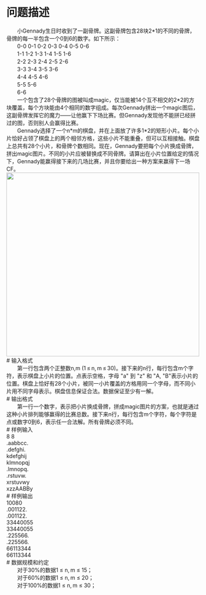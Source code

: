 <div id="pcont1" style="margin-top:20px; display:block;">

# 问题描述

<div class="pdcont">　　小Gennady生日时收到了一副骨牌。这副骨牌包含28块2*1的不同的骨牌，骨牌的每一半包含一个0到6的数字。如下所示：<br/>
　　0-0 0-1 0-2 0-3 0-4 0-5 0-6<br/>
　　1-1 1-2 1-3 1-4 1-5 1-6<br/>
　　2-2 2-3 2-4 2-5 2-6<br/>
　　3-3 3-4 3-5 3-6<br/>
　　4-4 4-5 4-6<br/>
　　5-5 5-6<br/>
　　6-6<br/>
　　一个包含了28个骨牌的图被叫成magic，仅当能被14个互不相交的2*2的方块覆盖，每个方块能由4个相同的数字组成。每次Gennady拼出一个magic图后，这副骨牌发挥它的魔力——让他赢下下场比赛。但Gennady发现他不能拼已经拼过的图，否则别人会赢得比赛。<br/>
　　Gennady选择了一个n*m的棋盘，并在上面放了许多1*2的矩形小片。每个小片恰好占领了棋盘上的两个相邻方格，这些小片不能重叠，但可以互相接触。棋盘上总共有28个小片，和骨牌个数相同。现在，Gennady要把每个小片换成骨牌，拼出magic图片。不同的小片应被替换成不同骨牌。请算出在小片位置给定的情况下，Gennady能赢得接下来的几场比赛，并且你要给出一种方案来赢得下一场CF。<br/>
<img width="503" height="479" src="source/tsinsen/A1436/img/aHR0cDovL3d3dy50c2luc2VuLmNvbS9SZXF1aXJlRmlsZS5kbz9maWQ9VE1CVEJOOE0=.do"/></div>
# 输入格式

<div class="pdcont">　　第一行包含两个正整数n,m (1 ≤ n, m ≤ 30)。接下来的n行，每行包含m个字符，表示棋盘上小片的位置。点表示空格，字母 &#34;a&#34; 到 &#34;z&#34; 和 &#34;A, &#34;B&#34;表示小片的位置。棋盘上恰好有28个小片，被同一小片覆盖的方格用同一个字母，而不同小片用不同字母表示。棋盘信息保证合法。数据保证至少有一解。</div>
# 输出格式

<div class="pdcont">　　第一行一个数字，表示把小片换成骨牌，拼成magic图片的方案，也就是通过这种小片排列能够赢得的比赛总数。接下来n行，每行包含m个字符，每个字符是点或数字0到6，表示任一合法解。所有骨牌必须不同。</div>
# 样例输入

<div class="pddata">8 8<br/>
.aabbcc.<br/>
.defghi.<br/>
kdefghij<br/>
klmnopqj<br/>
.lmnopq.<br/>
.rstuvw.<br/>
xrstuvwy<br/>
xzzAABBy</div>
# 样例输出

<div class="pddata">10080<br/>
.001122.<br/>
.001122.<br/>
33440055<br/>
33440055<br/>
.225566.<br/>
.225566.<br/>
66113344<br/>
66113344</div>
# 数据规模和约定

<div class="pdcont">　　对于30%的数据1 ≤ n, m ≤ 15；<br/>
　　对于60%的数据1 ≤ n, m ≤ 20；<br/>
　　对于100%的数据1 ≤ n, m ≤ 30；</div>

</div>